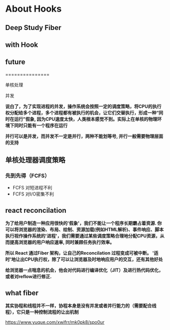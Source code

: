 # About Hooks

## Deep Study Fiber

## with Hook

## future


===============

单核处理

并发

**说白了，为了实现进程的并发，操作系统会按照一定的调度策略，将CPU的执行权分配给多个进程，多个进程都有被执行的机会，让它们交替执行，形成一种“同时在运行”假象, 因为CPU速度太快，人类根本感觉不到。实际上在单核的物理环境下同时只能有一个程序在运行**

**并行可以是并发，而并发不一定是并行，两种不能划等号, 并行一般需要物理层面的支持**

## 单核处理器调度策略

### 先到先得（FCFS）

* FCFS 对短进程不利
* FCFS 对I/O密集不利

## react reconcilation

**为了给用户制造一种应用很快的'假象'，我们不能让一个程序长期霸占着资源. 你可以将浏览器的渲染、布局、绘制、资源加载(例如HTML解析)、事件响应、脚本执行视作操作系统的'进程'，我们需要通过某些调度策略合理地分配CPU资源，从而提高浏览器的用户响应速率, 同时兼顾任务执行效率。**

**所以 React 通过Fiber 架构，让自己的Reconcilation 过程变成可被中断。 '适时'地让出CPU执行权，除了可以让浏览器及时地响应用户的交互，还有其他好处**

**给浏览器一点喘息的机会，他会对代码进行编译优化（JIT）及进行热代码优化，或者对reflow进行修正.**

## what fiber

**其实协程和线程并不一样，协程本身是没有并发或者并行能力的（需要配合线程），它只是一种控制流程的让出机制**

https://www.yuque.com/xwifrr/mk0pk8/spo0ur